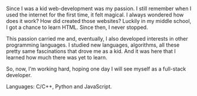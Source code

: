 Since I was a kid web-development was my passion. I still remember when I used the internet for the first time, it felt magical. I always wondered how does it work? How did created those websites? Luckily in my middle school, I got a chance to learn HTML. Since then, I never stopped.

This passion carried me and, eventually, I also developed interests in other programming languages. I studied new languages, algorithms, all these pretty same fascinations that drove me as a kid. And it was here that I learned how much there was yet to learn.

So, now, I'm working hard, hoping one day I will see myself as a full-stack developer.

Languages: C/C++, Python and JavaScript. 
